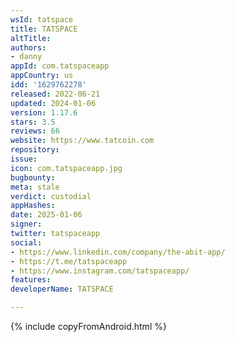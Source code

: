 ```yaml
---
wsId: tatspace
title: TATSPACE
altTitle: 
authors:
- danny
appId: com.tatspaceapp
appCountry: us
idd: '1629762278'
released: 2022-06-21
updated: 2024-01-06
version: 1.17.6
stars: 3.5
reviews: 66
website: https://www.tatcoin.com
repository: 
issue: 
icon: com.tatspaceapp.jpg
bugbounty: 
meta: stale
verdict: custodial
appHashes: 
date: 2025-01-06
signer: 
twitter: tatspaceapp
social:
- https://www.linkedin.com/company/the-abit-app/
- https://t.me/tatspaceapp
- https://www.instagram.com/tatspaceapp/
features: 
developerName: TATSPACE

---
```


{% include copyFromAndroid.html %}
